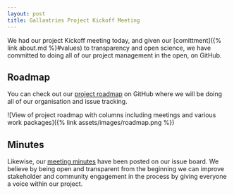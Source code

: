 ```yaml
---
layout: post
title: Gallantries Project Kickoff Meeting
---
```


We had our project Kickoff meeting today, and given our [comittment]({% link about.md %}#values) to transparency and open science, we have committed to doing all of our project management in the open, on GitHub.

## Roadmap

You can check out our [project roadmap](https://github.com/orgs/gallantries/projects/1) on GitHub where we will be doing all of our organisation and issue tracking.

![View of project roadmap with columns including meetings and various work packages]({% link assets/images/roadmap.png %})

## Minutes

Likewise, our [meeting minutes](https://github.com/gallantries/organisation/issues/1) have been posted on our issue board. We believe by being open and transparent from the beginning we can improve stakeholder and community engagement in the process by giving everyone a voice within our project.
